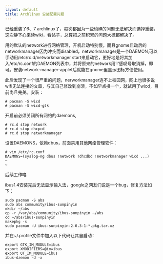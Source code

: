 ```yaml
---
layout: default
title: Archlinux 安装配置问题
---
```


已经重装了6、7 archlinux了，每次都因为一些琐碎的问题无法解决而选择重装，这次静下心来读wiki，看帖子，总算把之前积累的问题大概都解决了。

用的默认的network进行网络管理，开机启动特别慢，而且gnome启动后的networkmanager因为冲突而disabled。networkmanager是一个DAEMON,可以手动用/etc/rc.d/networkmanager start来启动它，更好地是将其加入/etc/rc.conf的DAEMON列表中，并将原来的network用’!'感叹号取消掉，即可。安装network-manager-applet后就能在gnome里显示图标方便使用。

此后发现了一个很严重的问题，nerworkmanager连不上校园网，网上也很多说wifi无法连接的文章，与其自己修改到崩溃，不如早点换一个，就试用了wicd，目前尚且完美。安装：

	# pacman -S wicd
	# pacman -S wicd-gtk

开启前必须关闭所有网络的daemons,

	# rc.d stop network
	# rc.d stop dhcpcd
	# rc.d stop networkmanager

设置DAEMONS，依赖dbus，前面禁用其他网络管理软件：

	# vim /etc/rc.conf
	DAEMONS=(syslog-ng dbus !network !dhcdbd !networkmanager wicd ...)
	~
	~

后续工作咯

ibus1.4安装完后无法显示输入法，google之网友们说是一个bug，修复方法如下：

	sudo pacman -S abs
	sudo abs community/ibus-sunpinyin
	mkdir ~/abs
	cp -r /var/abs/community/ibus-sunpinyin ~/abs
	cd ~/abs/ibus-sunpinyin
	makepkg -s
	sudo pacman -U ibus-sunpinyin-2.0.3-1-*.pkg.tar.xz

并在~/.profile文件中加入以下代码让其自启动：

	export GTK_IM_MODULE=ibus
	export XMODIFIERS=@im=ibus
	export QT_IM_MODULE=ibus
	ibus-daemon -d -x

